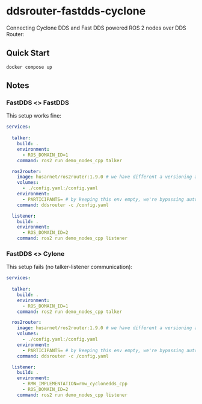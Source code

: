 # ddsrouter-fastdds-cyclone

Connecting Cyclone DDS and Fast DDS powered ROS 2 nodes over DDS Router:

## Quick Start

```
docker compose up
```

## Notes

### FastDDS <> FastDDS

This setup works fine:

```yaml
services:
  
  talker:
    build: .
    environment:
      - ROS_DOMAIN_ID=1
    command: ros2 run demo_nodes_cpp talker

  ros2router:
    image: husarnet/ros2router:1.9.0 # we have different a versioning and we're using DDS Router v2.1.0 inisde this docker image
    volumes:
      - ./config.yaml:/config.yaml
    environment:
      - PARTICIPANTS= # by keeping this env empty, we're bypassing auto-configuring the DDS Router, and we're using the config.yaml file
    command: ddsrouter -c /config.yaml

  listener:
    build: .
    environment:
      - ROS_DOMAIN_ID=2
    command: ros2 run demo_nodes_cpp listener
```

### FastDDS <> Cylone

This setup fails (no talker-listener communication):

```yaml
services:
  
  talker:
    build: .
    environment:
      - ROS_DOMAIN_ID=1
    command: ros2 run demo_nodes_cpp talker

  ros2router:
    image: husarnet/ros2router:1.9.0 # we have different a versioning and we're using DDS Router v2.1.0 inisde this docker image
    volumes:
      - ./config.yaml:/config.yaml
    environment:
      - PARTICIPANTS= # by keeping this env empty, we're bypassing auto-configuring the DDS Router, and we're using the config.yaml file
    command: ddsrouter -c /config.yaml

  listener:
    build: .
    environment:
      - RMW_IMPLEMENTATION=rmw_cyclonedds_cpp 
      - ROS_DOMAIN_ID=2
    command: ros2 run demo_nodes_cpp listener
```